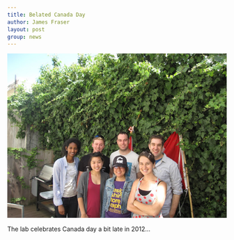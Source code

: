 ```yaml
---
title: Belated Canada Day
author: James Fraser
layout: post
group: news
---
```

 <img src="/static/img/news/canada-day-2012.jpg" alt="rahel" class="img-fluid">

The lab celebrates Canada day a bit late in 2012...
